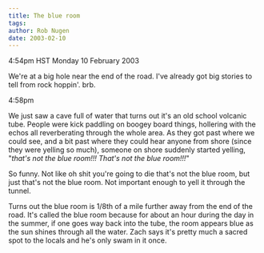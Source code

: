 ```yaml
---
title: The blue room
tags: 
author: Rob Nugen
date: 2003-02-10
---
```


<p class=date>4:54pm HST Monday 10 February 2003</p>

<p>We're at a big hole near the end of the road.  I've already got big
stories to tell from rock hoppin'.  brb.</p>

<p class=date>4:58pm</p>

<p>We just saw a cave full of water that turns out it's an old school
volcanic tube.  People were kick paddling on boogey board things,
hollering with the echos all reverberating through the whole area.  As
they got past where we could see, and a bit past where they could hear
anyone from shore (since they were yelling so much), someone on shore
suddenly started yelling, "<em>that's not the blue room!!!  That's not
the blue room!!!</em>"</p>

<p>So funny.  Not like oh shit you're going to die that's not the blue
room, but just that's not the blue room.  Not important enough to yell
it through the tunnel.</p>

<p>Turns out the blue room is 1/8th of a mile further away from the
end of the road.  It's called the blue room because for about an hour
during the day in the summer, if one goes way back into the tube, the
room appears blue as the sun shines through all the water.  Zach says
it's pretty much a sacred spot to the locals and he's only swam in it
once.</p>
